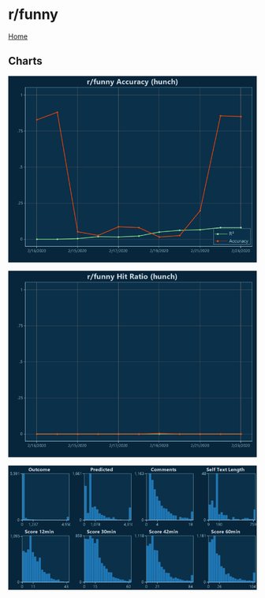 # r/funny

[Home](../index.md)

## Charts

![r/funny R² (hunch)](../images/hunch_funny_Accuracy.png "r/funny R² (hunch)")

![r/funny Hit Ratio (hunch)](../images/hunch_funny_HitRatio.png "r/funny Hit Ratio (hunch)")

![r/funny Distributions (hunch)](../images/hunch_funny_Distributions.png "r/funny Distributions (hunch)")

